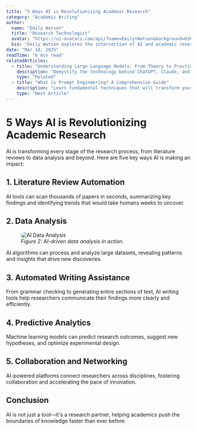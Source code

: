 ```yaml
---
title: "5 Ways AI is Revolutionizing Academic Research"
category: "Academic Writing"
author:
  name: "Emily Watson"
  title: "Research Technologist"
  avatar: "https://ui-avatars.com/api/?name=Emily+Watson&background=6366f1&color=fff"
  bio: "Emily Watson explores the intersection of AI and academic research."
date: "Mar 18, 2025"
readTime: "6 min read"
relatedArticles:
  - title: "Understanding Large Language Models: From Theory to Practice"
    description: "Demystify the technology behind ChatGPT, Claude, and other LLMs."
    type: "Related"
  - title: "What is Prompt Engineering? A Comprehensive Guide"
    description: "Learn fundamental techniques that will transform your AI interactions."
    type: "Next Article"
---
```


# 5 Ways AI is Revolutionizing Academic Research

AI is transforming every stage of the research process, from literature reviews to data analysis and beyond. Here are five key ways AI is making an impact:

## 1. Literature Review Automation

AI tools can scan thousands of papers in seconds, summarizing key findings and identifying trends that would take humans weeks to uncover.

## 2. Data Analysis

<figure>
  <img src="https://images.unsplash.com/photo-1506744038136-46273834b3fb" alt="AI Data Analysis" style="max-width:100%;border-radius:12px;" />
  <figcaption><em>Figure 2: AI-driven data analysis in action.</em></figcaption>
</figure>

AI algorithms can process and analyze large datasets, revealing patterns and insights that drive new discoveries.

## 3. Automated Writing Assistance

From grammar checking to generating entire sections of text, AI writing tools help researchers communicate their findings more clearly and efficiently.

## 4. Predictive Analytics

Machine learning models can predict research outcomes, suggest new hypotheses, and optimize experimental design.

## 5. Collaboration and Networking

AI-powered platforms connect researchers across disciplines, fostering collaboration and accelerating the pace of innovation.

## Conclusion

AI is not just a tool—it's a research partner, helping academics push the boundaries of knowledge faster than ever before. 
